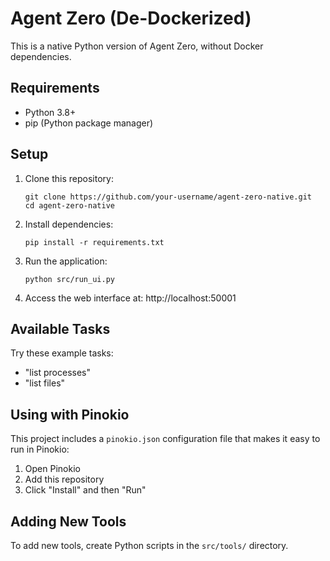 
# Agent Zero (De-Dockerized)

This is a native Python version of Agent Zero, without Docker dependencies.

## Requirements

- Python 3.8+
- pip (Python package manager)

## Setup

1. Clone this repository:
   ```
   git clone https://github.com/your-username/agent-zero-native.git
   cd agent-zero-native
   ```

2. Install dependencies:
   ```
   pip install -r requirements.txt
   ```

3. Run the application:
   ```
   python src/run_ui.py
   ```

4. Access the web interface at: http://localhost:50001

## Available Tasks

Try these example tasks:
- "list processes"
- "list files"

## Using with Pinokio

This project includes a `pinokio.json` configuration file that makes it easy to run in Pinokio:

1. Open Pinokio
2. Add this repository
3. Click "Install" and then "Run"

## Adding New Tools

To add new tools, create Python scripts in the `src/tools/` directory.
